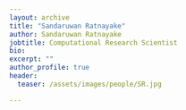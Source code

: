 ```yaml
---
layout: archive
title: "Sandaruwan Ratnayake"
author: Sandaruwan Ratnayake
jobtitle: Computational Research Scientist
bio:
excerpt: ""
author_profile: true
header:
  teaser: /assets/images/people/SR.jpg

---
```

